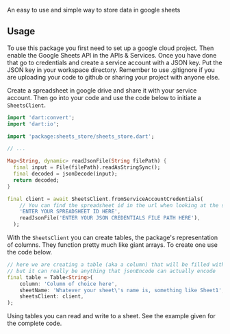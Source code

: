 An easy to use and simple way to store data in google sheets

## Usage

To use this package you first need to set up a google cloud project. Then enable the Google Sheets API in the APIs & Services. Once you have done that go to credentials and create a service account with a JSON key. Put the JSON key in your workspace directory. Remember to use .gitignore if you are uploading your code to github or sharing your project with anyone else.

Create a spreadsheet in google drive and share it with your service account. Then go into your code and use the code below to initiate a `SheetsClient`.

```dart
import 'dart:convert';
import 'dart:io';

import 'package:sheets_store/sheets_store.dart';

// ...

Map<String, dynamic> readJsonFile(String filePath) {
  final input = File(filePath).readAsStringSync();
  final decoded = jsonDecode(input);
  return decoded;
}

final client = await SheetsClient.fromServiceAccountCredentials(
    // You can find the spreadsheet id in the url when looking at the spreadsheet
    'ENTER YOUR SPREADSHEET ID HERE',
    readJsonFile('ENTER YOUR JSON CREDENTIALS FILE PATH HERE'),
  );
```

With the `SheetsClient` you can create tables, the package's representation of columns. They function pretty much like giant arrays. To create one use the code below.

```dart
// here we are creating a table (aka a column) that will be filled with string values
// but it can really be anything that jsonEncode can actually encode
final table = Table<String>(
    column: 'Column of choice here',
    sheetName: 'Whatever your sheet\'s name is, something like Sheet1',
    sheetsClient: client,
);
```

Using tables you can read and write to a sheet. See the example given for the complete code.
